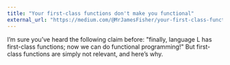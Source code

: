 ```yaml
---
title: "Your first-class functions don't make you functional"
external_url: "https://medium.com/@MrJamesFisher/your-first-class-functions-dont-make-you-functional-bcecd458f5aa"
---
```


I’m sure you’ve heard the following claim before:
"finally, language L has first-class functions;
now we can do functional programming!"
But first-class functions are simply not relevant, and here’s why.
